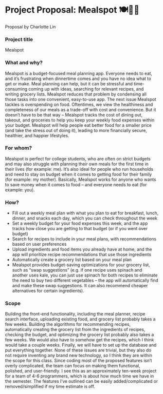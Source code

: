 # Project Proposal: Mealspot 🍽️🍊💸
Proposal by Charlotte Lin

### Project title
Mealspot

### What and why?

Mealspot is a budget-focused meal planning app. Everyone needs to eat, and it’s frustrating when dinnertime comes and you have no idea what to get or make. Meal planning can help, but it can be stressful and time-consuming coming up with ideas, searching for relevant recipes, and writing grocery lists. Mealspot reduces that problem by condensing all those tasks into one convenient, easy-to-use app. The next issue Mealspot tackles is overspending on food. Oftentimes, we view the healthiness and completeness of our meals as a trade-off with cost and convenience. But it doesn’t have to be that way – Mealspot tracks the cost of dining out, takeout, and groceries to help you keep your weekly food expenses within your budget. Mealspot will help people eat better food for a smaller price (and take the stress out of doing it), leading to more financially secure, healthier, and happier lifestyles.

### For whom?

Mealspot is perfect for college students, who are often on strict budgets and may also struggle with planning their own meals for the first time in their lives (for example: me). It’s also ideal for people who run households and need to stay on budget when it comes to getting food for their family (for example: my mother). Basically, Mealspot works for anyone who wants to save money when it comes to food – and everyone needs to eat (for example: you).

### How?

* Fill out a weekly meal plan with what you plan to eat for breakfast, lunch, dinner, and snacks each day, which you can check throughout the week
* Set a weekly budget for your food expenses this week, and the app tracks how close you are getting to that budget (or if you went over budget)
* Search for recipes to include in your meal plans, with recommendations based on user preferences
* Upload ingredients and food items you already have at home, and the app will prioritize recipe recommendations that use those ingredients
* Automatically create a grocery list based on your meal plan
* Mealspot provides budget-saving optimizations for your grocery list, such as “swap suggestions” (e.g. if one recipe uses spinach and another uses kale, you can just use spinach for both recipes to eliminate the need to buy two different vegetables – the app will automatically find and make these swap suggestions. It can also recommend cheaper alternatives for certain ingredients).

### Scope

Building the front-end functionality, including the meal planner, recipe search interface, uploading existing food, and grocery list probably takes a few weeks. Building the algorithms for recommending recipes, automatically creating the grocery list from the ingredients of recipes, checking the budget, and optimizing the grocery list probably also takes a few weeks. We would also have to somehow get the recipes, which I think would take a couple weeks. Finally, we will have to set up the database and put everything together. None of these issues are trivial, but they also do not require inventing any brand new technology, so I think they are within the scope for this class. Since coding most of the proposed features isn’t overly complicated, the team can focus on making them functional, polished, and user-friendly. I see this as an approximately ten-week project for a team of 4-6 programmers, which is about how much time we have in the semester. The features I’ve outlined can be easily added/complicated or removed/simplified if my time estimate is off.